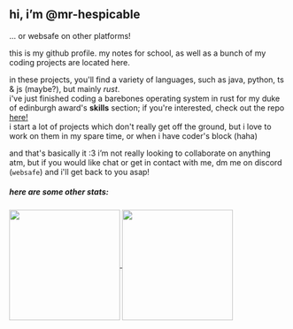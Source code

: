 ## hi, i’m @mr-hespicable
... or websafe on other platforms!

this is my github profile. my notes for school, as well as a bunch of my coding projects are located here.

in these projects, you'll find a variety of languages, such as java, python, ts & js (maybe?), but mainly _rust_.  
i've just finished coding a barebones operating system in rust for my duke of edinburgh award's **skills** section; if you're interested, check out the repo [here!](https://mr-hespicable/sketchos)   
i start a lot of projects which don't really get off the ground, but i love to work on them in my spare time, or when i have coder's block (haha)

and that's basically it :3 i’m not really looking to collaborate on anything atm, but if you would like chat or get in contact with me, dm me on discord (`websafe`) and i'll get back to you asap!

##### here are some other stats:

<a href="https://github.com/mr-hespicable/">
  <img height=200 align="center" src="https://github-readme-stats.vercel.app/api?username=mr-hespicable&theme=gruvbox"/>
</a>
<a href="https://github.com/mr-hespicable">
  <img height=200 align="center" src="https://github-readme-stats.vercel.app/api/top-langs?username=mr-hespicable&layout=compact&langs_count=8&card_width=320&theme=gruvbox" />
</a>

